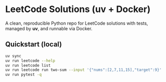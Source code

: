 # LeetCode Solutions (uv + Docker)

A clean, reproducible Python repo for LeetCode solutions with tests, managed by **uv**, and runnable via Docker.

## Quickstart (local)

```bash
uv sync
uv run leetcode --help
uv run leetcode list
uv run leetcode run two-sum --input '{"nums":[2,7,11,15],"target":9}'
uv run pytest -q

